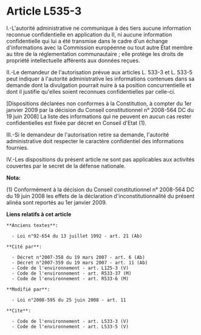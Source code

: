 # Article L535-3

I.-L'autorité administrative ne communique à des tiers aucune information reconnue confidentielle en application du II, ni
aucune information confidentielle qui lui a été transmise dans le cadre d'un échange d'informations avec la Commission
européenne ou tout autre Etat membre au titre de la réglementation communautaire ; elle protège les droits de propriété
intellectuelle afférents aux données reçues. 

II.-Le demandeur de l'autorisation prévue aux articles L. 533-3 et L. 533-5 peut indiquer à l'autorité administrative les
informations contenues dans sa demande dont la divulgation pourrait nuire à sa position concurrentielle et dont il justifie
qu'elles soient reconnues confidentielles par celle-ci. 

[Dispositions déclarées non conformes à la Constitution, à compter du 1er janvier 2009 par la décision du Conseil
constitutionnel n° 2008-564 DC du 19 juin 2008] La liste des informations qui ne peuvent en aucun cas rester confidentielles
est fixée par décret en Conseil d'Etat (1). 

III.-Si le demandeur de l'autorisation retire sa demande, l'autorité administrative doit respecter le caractère confidentiel
des informations fournies. 

IV.-Les dispositions du présent article ne sont pas applicables aux activités couvertes par le secret de la défense
nationale.

**Nota:**

(1) Conformément à la décision du Conseil constitutionnel n° 2008-564 DC du 19 juin 2008 les effets de la déclaration
d'inconstitutionnalité du présent alinéa sont reportés au 1er janvier 2009.

**Liens relatifs à cet article**

	**Anciens textes**:

	  - Loi n°92-654 du 13 juillet 1992 - art. 21 (Ab)

	**Cité par**:

	  - Décret n°2007-358 du 19 mars 2007 - art. 6 (Ab)
	  - Décret n°2007-359 du 19 mars 2007 - art. 11 (Ab)
	  - Code de l'environnement - art. L125-3 (V)
	  - Code de l'environnement - art. R533-37 (M)
	  - Code de l'environnement - art. R533-6 (M)

	**Modifié par**:

	  - Loi n°2008-595 du 25 juin 2008 - art. 11

	**Cite**:

	  - Code de l'environnement - art. L533-3 (V)
	  - Code de l'environnement - art. L533-5 (V)
